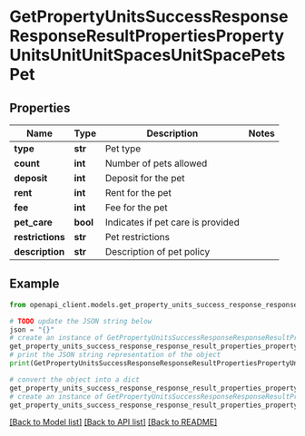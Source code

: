 # GetPropertyUnitsSuccessResponseResponseResultPropertiesPropertyUnitsUnitUnitSpacesUnitSpacePetsPet


## Properties

Name | Type | Description | Notes
------------ | ------------- | ------------- | -------------
**type** | **str** | Pet type | 
**count** | **int** | Number of pets allowed | 
**deposit** | **int** | Deposit for the pet | 
**rent** | **int** | Rent for the pet | 
**fee** | **int** | Fee for the pet | 
**pet_care** | **bool** | Indicates if pet care is provided | 
**restrictions** | **str** | Pet restrictions | 
**description** | **str** | Description of pet policy | 

## Example

```python
from openapi_client.models.get_property_units_success_response_response_result_properties_property_units_unit_unit_spaces_unit_space_pets_pet import GetPropertyUnitsSuccessResponseResponseResultPropertiesPropertyUnitsUnitUnitSpacesUnitSpacePetsPet

# TODO update the JSON string below
json = "{}"
# create an instance of GetPropertyUnitsSuccessResponseResponseResultPropertiesPropertyUnitsUnitUnitSpacesUnitSpacePetsPet from a JSON string
get_property_units_success_response_response_result_properties_property_units_unit_unit_spaces_unit_space_pets_pet_instance = GetPropertyUnitsSuccessResponseResponseResultPropertiesPropertyUnitsUnitUnitSpacesUnitSpacePetsPet.from_json(json)
# print the JSON string representation of the object
print(GetPropertyUnitsSuccessResponseResponseResultPropertiesPropertyUnitsUnitUnitSpacesUnitSpacePetsPet.to_json())

# convert the object into a dict
get_property_units_success_response_response_result_properties_property_units_unit_unit_spaces_unit_space_pets_pet_dict = get_property_units_success_response_response_result_properties_property_units_unit_unit_spaces_unit_space_pets_pet_instance.to_dict()
# create an instance of GetPropertyUnitsSuccessResponseResponseResultPropertiesPropertyUnitsUnitUnitSpacesUnitSpacePetsPet from a dict
get_property_units_success_response_response_result_properties_property_units_unit_unit_spaces_unit_space_pets_pet_from_dict = GetPropertyUnitsSuccessResponseResponseResultPropertiesPropertyUnitsUnitUnitSpacesUnitSpacePetsPet.from_dict(get_property_units_success_response_response_result_properties_property_units_unit_unit_spaces_unit_space_pets_pet_dict)
```
[[Back to Model list]](../README.md#documentation-for-models) [[Back to API list]](../README.md#documentation-for-api-endpoints) [[Back to README]](../README.md)


